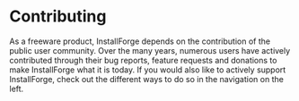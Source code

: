# Contributing

As a freeware product, InstallForge depends on the contribution of the public user community. Over the many years,
numerous users have actively contributed through their bug reports, feature requests and donations to make InstallForge
what it is today. If you would also like to actively support InstallForge, check out the different ways to do so in the
navigation on the left.

